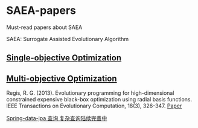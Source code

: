 # SAEA-papers

Must-read papers about SAEA  

SAEA: Surrogate Assisted Evolutionary Algorithm  





<a name="2"></a>
<a name="3"></a>


## [Single-objective Optimization](#1)


## [Multi-objective Optimization](#2)  



<a name="1"></a>
Regis, R. G. (2013). Evolutionary programming for high-dimensional constrained expensive black-box optimization using radial basis functions. IEEE Transactions on Evolutionary Computation, 18(3), 326-347.
[Paper](https://ieeexplore.ieee.org/document/6514561/citations?tabFilter=papers)




[Spring-data-jpa 查询  复杂查询陆续完善中](http://www.cnblogs.com/sxdcgaq8080/p/7894828.html)
